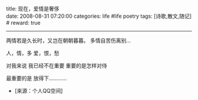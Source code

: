 title: 现在，爱情是奢侈  
date: 2008-08-31 07:20:00
categories: life #life poetry
tags: [诗歌,散文,随记]  # <!--more-->
reward: true

---

两情若是久长时，又岂在朝朝暮暮。
多情自苦伤离别…

人，情，多
爱，恨，愁

<!--more-->

对我来说
我已经不在重要
重要的是怎样对侍


最重要的是
放得下…………


- [来源：个人QQ空间]

